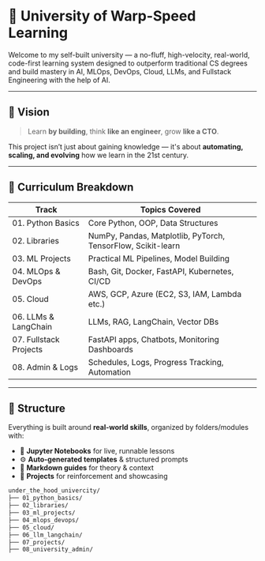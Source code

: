 # 🚀 University of Warp-Speed Learning

Welcome to my self-built university — a no-fluff, high-velocity, real-world, code-first learning system designed to outperform traditional CS degrees and build mastery in AI, MLOps, DevOps, Cloud, LLMs, and Fullstack Engineering with the help of AI.

---

## 🎯 Vision

> Learn **by building**, think **like an engineer**, grow **like a CTO**.

This project isn’t just about gaining knowledge — it's about **automating, scaling, and evolving** how we learn in the 21st century.

---

## 🧠 Curriculum Breakdown

| Track | Topics Covered |
|-------|----------------|
| 01. Python Basics | Core Python, OOP, Data Structures |
| 02. Libraries | NumPy, Pandas, Matplotlib, PyTorch, TensorFlow, Scikit-learn |
| 03. ML Projects | Practical ML Pipelines, Model Building |
| 04. MLOps & DevOps | Bash, Git, Docker, FastAPI, Kubernetes, CI/CD |
| 05. Cloud | AWS, GCP, Azure (EC2, S3, IAM, Lambda etc.) |
| 06. LLMs & LangChain | LLMs, RAG, LangChain, Vector DBs |
| 07. Fullstack Projects | FastAPI apps, Chatbots, Monitoring Dashboards |
| 08. Admin & Logs | Schedules, Logs, Progress Tracking, Automation |

---

## 🧰 Structure

Everything is built around **real-world skills**, organized by folders/modules with:

- 📒 **Jupyter Notebooks** for live, runnable lessons
- ⚙️ **Auto-generated templates** & structured prompts
- 📘 **Markdown guides** for theory & context
- 🧪 **Projects** for reinforcement and showcasing

```bash
under_the_hood_univercity/
├── 01_python_basics/
├── 02_libraries/
├── 03_ml_projects/
├── 04_mlops_devops/
├── 05_cloud/
├── 06_llm_langchain/
├── 07_projects/
├── 08_university_admin/
